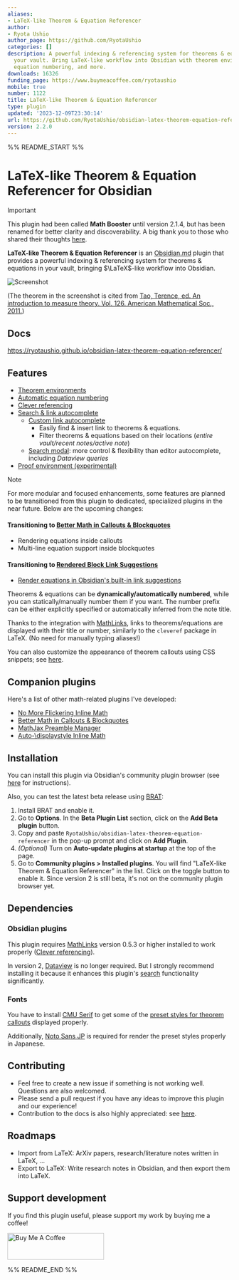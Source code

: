 ```yaml
---
aliases:
- LaTeX-like Theorem & Equation Referencer
author:
- Ryota Ushio
author_page: https://github.com/RyotaUshio
categories: []
description: A powerful indexing & referencing system for theorems & equations in
  your vault. Bring LaTeX-like workflow into Obsidian with theorem environments, automatic
  equation numbering, and more.
downloads: 16326
funding_page: https://www.buymeacoffee.com/ryotaushio
mobile: true
number: 1122
title: LaTeX-like Theorem & Equation Referencer
type: plugin
updated: '2023-12-09T23:30:14'
url: https://github.com/RyotaUshio/obsidian-latex-theorem-equation-referencer
version: 2.2.0
---
```


%% README_START %%

# LaTeX-like Theorem & Equation Referencer for Obsidian

> [!important]
> This plugin had been called **Math Booster** until version 2.1.4, but has been renamed for better clarity and discoverability. A big thank you to those who shared their thoughts [here](https://github.com/RyotaUshio/obsidian-math-booster/issues/210).

**LaTeX-like Theorem & Equation Referencer** is an [Obsidian.md](https://obsidian.md/) plugin that provides a powerful indexing & referencing system for theorems & equations in your vault, bringing $\LaTeX$-like workflow into Obsidian.

![Screenshot](https://raw.githubusercontent.com/RyotaUshio/obsidian-math-booster/1c7b106fcfbddccdcda8451de1c21a094994b686/docs/fig/screenshot.png)

(The theorem in the screenshot is cited from [Tao, Terence, ed. An introduction to measure theory. Vol. 126. American Mathematical Soc., 2011.](https://terrytao.files.wordpress.com/2012/12/gsm-126-tao5-measure-book.pdf))

## Docs

https://ryotaushio.github.io/obsidian-latex-theorem-equation-referencer/

## Features

- [Theorem environments](https://ryotaushio.github.io/obsidian-latex-theorem-equation-referencer/theorem-callouts/theorem-callouts.html)
- [Automatic equation numbering](https://ryotaushio.github.io/obsidian-latex-theorem-equation-referencer/equations.html)
- [Clever referencing](https://ryotaushio.github.io/obsidian-latex-theorem-equation-referencer/clever-referencing.html)
- [Search & link autocomplete](https://ryotaushio.github.io/obsidian-latex-theorem-equation-referencer/search-&-link-autocomplete/search-&-link-autocomplete.html)
  - [Custom link autocomplete](https://ryotaushio.github.io/obsidian-latex-theorem-equation-referencer/search-&-link-autocomplete/custom-link-autocomplete.html)
    - Easily find & insert link to theorems & equations.
    - Filter theorems & equations based on their locations (*entire vault/recent notes/active note*)
  - [Search modal](https://ryotaushio.github.io/obsidian-latex-theorem-equation-referencer/search-&-link-autocomplete/search-modal.html): more control & flexibility than editor autocomplete, including *Dataview queries*
- [Proof environment (experimental)](https://ryotaushio.github.io/obsidian-latex-theorem-equation-referencer/proof-environment.html)

> [!note]
> For more modular and focused enhancements, some features are planned to be transitioned from this plugin to dedicated, specialized plugins in the near future. Below are the upcoming changes:
> 
> #### Transitioning to [**Better Math in Callouts & Blockquotes**](https://github.com/RyotaUshio/obsidian-math-in-callout)
> 
> - Rendering equations inside callouts
> - Multi-line equation support inside blockquotes
> 
> #### Transitioning to [**Rendered Block Link Suggestions**](https://github.com/RyotaUshio/obsidian-rendered-block-link-suggestions)
> 
> - [Render equations in Obsidian's built-in link suggestions](https://ryotaushio.github.io/obsidian-latex-theorem-equation-referencer/search-&-link-autocomplete/enhancing-obsidian's-built-in-link-autocomplete.html)

Theorems & equations can be **dynamically/automatically numbered**, while you can statically/manually number them if you want.
The number prefix can be either explicitly specified or automatically inferred from the note title.

Thanks to the integration with [MathLinks](https://github.com/zhaoshenzhai/obsidian-mathlinks), links to theorems/equations are displayed with their title or number, similarly to the `cleveref` package in LaTeX. (No need for manually typing aliases!)

You can also customize the appearance of theorem callouts using CSS snippets; see [here](https://ryotaushio.github.io/obsidian-latex-theorem-equation-referencer/theorem-callouts/styling.html).

## Companion plugins

Here's a list of other math-related plugins I've developed:

- [No More Flickering Inline Math](https://github.com/RyotaUshio/obsidian-inline-math)
- [Better Math in Callouts & Blockquotes](https://github.com/RyotaUshio/obsidian-math-in-callout)
- [MathJax Preamble Manager](https://github.com/RyotaUshio/obsidian-mathjax-preamble-manager)
- [Auto-\\displaystyle Inline Math](https://github.com/RyotaUshio/obsidian-auto-displaystyle-inline-math)

## Installation

You can install this plugin via Obsidian's community plugin browser (see [here](https://help.obsidian.md/Extending+Obsidian/Community+plugins#Install+a+community+plugin) for instructions).

Also, you can test the latest beta release using [BRAT](https://github.com/TfTHacker/obsidian42-brat):

1.  Install BRAT and enable it.
2.  Go to **Options**. In the **Beta Plugin List** section, click on the **Add Beta plugin** button.
3.  Copy and paste `RyotaUshio/obsidian-latex-theorem-equation-referencer` in the pop-up prompt and click on **Add Plugin**.
4.  _(Optional)_ Turn on **Auto-update plugins at startup** at the top of the page.
5.  Go to **Community plugins > Installed plugins**. You will find "LaTeX-like Theorem & Equation Referencer" in the list. Click on the toggle button to enable it.
Since version 2 is still beta, it's not on the community plugin browser yet.

## Dependencies

### Obsidian plugins

This plugin requires [MathLinks](https://github.com/zhaoshenzhai/obsidian-mathlinks) version 0.5.3 or higher installed to work properly ([Clever referencing](https://ryotaushio.github.io/obsidian-latex-theorem-equation-referencer/clever-referencing.html)).

In version 2, [Dataview](https://github.com/blacksmithgu/obsidian-dataview) is no longer required. But I strongly recommend installing it because it enhances this plugin's [search](https://ryotaushio.github.io/obsidian-latex-theorem-equation-referencer/search-&-link-auto-completion/search-modal.html) functionality significantly.

### Fonts

You have to install [CMU Serif](https://www.cufonfonts.com/font/cmu-serif) to get some of the [preset styles for theorem callouts](https://ryotaushio.github.io/obsidian-latex-theorem-equation-referencer/theorem-callouts/styling.html) displayed properly.

Additionally, [Noto Sans JP](https://fonts.google.com/noto/specimen/Noto+Sans+JP) is required for render the preset styles properly in Japanese.

## Contributing

- Feel free to create a new issue if something is not working well. Questions are also welcomed.
- Please send a pull request if you have any ideas to improve this plugin and our experience!
- Contribution to the docs is also highly appreciated: see [here](https://github.com/RyotaUshio/obsidian-latex-theorem-equation-referencer-docs).

## Roadmaps

- Import from LaTeX: ArXiv papers, research/literature notes written in LaTeX, ...
- Export to LaTeX: Write research notes in Obsidian, and then export them into LaTeX.

## Support development

If you find this plugin useful, please support my work by buying me a coffee!

<a href="https://www.buymeacoffee.com/ryotaushio" target="_blank"><img src="https://cdn.buymeacoffee.com/buttons/v2/default-yellow.png" alt="Buy Me A Coffee" style="height: 60px !important;width: 217px !important;" ></a>


%% README_END %%